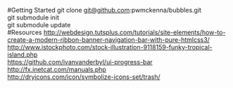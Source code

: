 #Getting Started
git clone git@github.com:pwmckenna/bubbles.git  
git submodule init  
git submodule update  
#Resources
http://webdesign.tutsplus.com/tutorials/site-elements/how-to-create-a-modern-ribbon-banner-navigation-bar-with-pure-htmlcss3/  
http://www.istockphoto.com/stock-illustration-9118159-funky-tropical-island.php  
https://github.com/ivanvanderbyl/ui-progress-bar  
http://fx.inetcat.com/manuals.php  
http://dryicons.com/icon/symbolize-icons-set/trash/  
